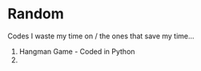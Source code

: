 # Random
Codes I waste my time on / the ones that save my time...

1. Hangman Game - Coded in Python
2. 
